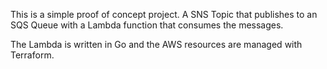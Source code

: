 This is a simple proof of concept project. A SNS Topic that publishes to an SQS Queue with a Lambda function that consumes the messages.

The Lambda is written in Go and the AWS resources are managed with Terraform.